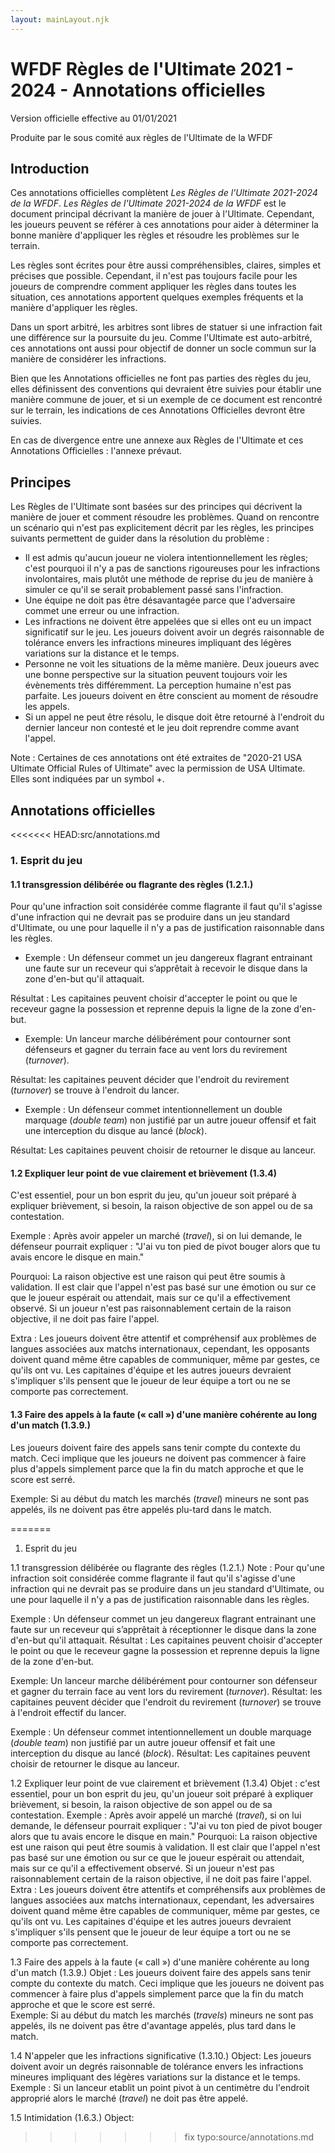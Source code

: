 ```yaml
---
layout: mainLayout.njk
---
```

# WFDF Règles de l'Ultimate 2021 - 2024 - Annotations officielles

Version officielle effective au 01/01/2021

Produite par le sous comité aux règles de l'Ultimate de la WFDF

## Introduction

Ces annotations officielles complètent *Les Règles de l'Ultimate 2021-2024 de la WFDF*.
*Les Règles de l'Ultimate 2021-2024 de la WFDF* est le document principal décrivant la manière de jouer à l'Ultimate.
Cependant, les joueurs peuvent se référer à ces annotations pour aider à déterminer la bonne manière d'appliquer les
règles et résoudre les problèmes sur le terrain.

Les règles sont écrites pour être aussi compréhensibles, claires, simples et précises que possible.
Cependant, il n'est pas toujours facile pour les joueurs de comprendre comment appliquer les règles dans toutes les
situation, ces annotations apportent quelques exemples fréquents et la manière d'appliquer les règles.

Dans un sport arbitré, les arbitres sont libres de statuer si une infraction fait une différence sur la poursuite du
jeu. Comme l'Ultimate est auto-arbitré, ces annotations ont aussi pour objectif de donner un socle commun sur la manière
de considérer les infractions.

Bien que les Annotations officielles ne font pas parties des règles du jeu, elles définissent des conventions qui
devraient être suivies pour établir une manière commune de jouer, et si un exemple de ce document est rencontré sur le
terrain, les indications de ces Annotations Officielles devront être suivies.

En cas de divergence entre une annexe aux Règles de l'Ultimate et ces Annotations Officielles : l'annexe prévaut.

## Principes

Les Règles de l'Ultimate sont basées sur des principes qui décrivent la manière de jouer et comment résoudre les
problèmes. Quand on rencontre un scénario qui n'est pas explicitement décrit par les règles, les principes suivants
permettent de guider dans la résolution du problème :

- Il est admis qu'aucun joueur ne violera intentionnellement les règles; c'est pourquoi il n'y a pas de sanctions
  rigoureuses pour les infractions involontaires, mais plutôt une méthode de reprise du jeu de manière à simuler ce
  qu'il se serait probablement passé sans l'infraction.
- Une équipe ne doit pas être désavantagée parce que l'adversaire commet une erreur ou une infraction.
- Les infractions ne doivent être appelées que si elles ont eu un impact significatif sur le jeu. Les joueurs doivent
  avoir un degrés raisonnable de tolérance envers les infractions mineures impliquant des légères variations sur la
  distance et le temps.
- Personne ne voit les situations de la même manière. Deux joueurs avec une bonne perspective sur la situation peuvent
  toujours voir les évènements très différemment. La perception humaine n'est pas parfaite. Les joueurs doivent en être
  conscient au moment de résoudre les appels.
- Si un appel ne peut être résolu, le disque doit être retourné à l'endroit du dernier lanceur non contesté et le jeu
  doit reprendre comme avant l'appel.

Note : Certaines de ces annotations ont été extraites de "2020-21 USA Ultimate Official Rules of Ultimate" avec la
permission de USA Ultimate. Elles sont indiquées par un symbol +.

## Annotations officielles

<<<<<<< HEAD:src/annotations.md
### 1. Esprit du jeu

#### 1.1 transgression délibérée ou flagrante des règles (1.2.1.)

Pour qu'une infraction soit considérée comme flagrante il faut qu'il s'agisse d'une infraction qui ne devrait pas se produire dans un jeu standard d'Ultimate, ou une pour laquelle il n'y a pas de justification raisonnable dans les règles.
	
- Exemple : Un défenseur commet un jeu dangereux flagrant entrainant une faute sur un receveur qui s’apprêtait à recevoir le disque dans la zone d'en-but qu'il attaquait.

Résultat : Les capitaines peuvent choisir d'accepter le point ou que le receveur gagne la possession et reprenne depuis la ligne de la zone d'en-but.

- Exemple: Un lanceur marche délibérément pour contourner sont défenseurs et gagner du terrain face au vent lors du revirement (*turnover*).

Résultat: les capitaines peuvent décider que l'endroit du revirement (*turnover*) se trouve à l'endroit du lancer. 

- Exemple : Un défenseur commet intentionnellement un double marquage (*double team*) non justifié par un autre joueur offensif et fait une interception du disque au lancé (*block*).

Résultat: Les capitaines peuvent choisir de retourner le disque au lanceur.

#### 1.2 Expliquer leur point de vue clairement et brièvement (1.3.4)

C'est essentiel, pour un bon esprit du jeu, qu'un joueur soit préparé à expliquer brièvement, si besoin, la raison objective de son appel ou de sa contestation. 

Exemple : Après avoir appeler un marché (*travel*), si on lui demande, le défenseur pourrait expliquer : "J'ai vu ton pied de pivot bouger alors que tu avais encore le disque en main."

Pourquoi: La raison objective est une raison qui peut être soumis à validation. Il est clair que l'appel n'est pas basé sur une émotion ou sur ce que le joueur espérait ou attendait, mais sur ce qu'il a effectivement observé.
Si un joueur n'est pas raisonnablement certain de la raison objective, il ne doit pas faire l'appel.

Extra : Les joueurs doivent être attentif et compréhensif aux problèmes de langues associées aux matchs internationaux, cependant, les opposants doivent quand même être capables de communiquer, même par gestes, ce qu'ils ont vu. Les capitaines d'équipe et les autres joueurs devraient s'impliquer s'ils pensent que le joueur de leur équipe a tort ou ne se comporte pas correctement.

#### 1.3 Faire des appels à la faute (« call ») d'une manière cohérente au long d'un match (1.3.9.)

Les joueurs doivent faire des appels sans tenir compte du contexte du match. Ceci implique que les joueurs ne doivent pas commencer à faire plus d'appels simplement parce que la fin du match approche et que le score est serré.  

Exemple: Si au début du match les marchés (*travel*) mineurs ne sont pas appelés, ils ne doivent pas être appelés plu-tard dans le match.


=======
1. Esprit du jeu

1.1 transgression délibérée ou flagrante des règles (1.2.1.)
Note : Pour qu'une infraction soit considérée comme flagrante il faut qu'il s'agisse d'une infraction qui ne devrait
pas se produire dans un jeu standard d'Ultimate, ou une pour laquelle il n'y a pas de justification raisonnable dans
les règles.

Exemple : Un défenseur commet un jeu dangereux flagrant entrainant une faute sur un receveur qui s’apprêtait à
réceptionner le disque dans la zone d'en-but qu'il attaquait.
Résultat : Les capitaines peuvent choisir d'accepter le point ou que le receveur gagne la possession et reprenne depuis
la ligne de la zone d'en-but.

Exemple: Un lanceur marche délibérément pour contourner son défenseur et gagner du terrain face au vent lors du
revirement (*turnover*).
Résultat: les capitaines peuvent décider que l'endroit du revirement (*turnover*) se trouve à l'endroit effectif du
lancer.

Exemple : Un défenseur commet intentionnellement un double marquage (*double team*) non justifié par un autre joueur
offensif et fait une interception du disque au lancé (*block*).
Résultat: Les capitaines peuvent choisir de retourner le disque au lanceur.

1.2 Expliquer leur point de vue clairement et brièvement (1.3.4)
Objet : c'est essentiel, pour un bon esprit du jeu, qu'un joueur soit préparé à expliquer brièvement, si besoin, la
raison objective de son appel ou de sa contestation.
Exemple : Après avoir appelé un marché (*travel*), si on lui demande, le défenseur pourrait expliquer : "J'ai vu ton
pied de pivot bouger alors que tu avais encore le disque en main."
Pourquoi: La raison objective est une raison qui peut être soumis à validation. Il est clair que l'appel n'est pas basé
sur une émotion ou sur ce que le joueur espérait ou attendait, mais sur ce qu'il a effectivement observé.
Si un joueur n'est pas raisonnablement certain de la raison objective, il ne doit pas faire l'appel.
Extra : Les joueurs doivent être attentifs et compréhensifs aux problèmes de langues associées aux matchs
internationaux,
cependant, les adversaires doivent quand même être capables de communiquer, même par gestes, ce qu'ils ont vu. Les
capitaines d'équipe et les autres joueurs devraient s'impliquer s'ils pensent que le joueur de leur équipe a tort ou ne
se comporte pas correctement.

1.3 Faire des appels à la faute (« call ») d'une manière cohérente au long d'un match (1.3.9.)
Objet : Les joueurs doivent faire des appels sans tenir compte du contexte du match. Ceci implique que les joueurs ne
doivent pas commencer à faire plus d'appels simplement parce que la fin du match approche et que le score est serré.  
Exemple: Si au début du match les marchés (*travels*) mineurs ne sont pas appelés, ils ne doivent pas être d'avantage
appelés, plus tard dans le match.

1.4 N'appeler que les infractions significative (1.3.10.)
Object: Les joueurs doivent avoir un degrés raisonnable de tolérance envers les infractions mineures impliquant des
légères variations sur la distance et le temps.
Exemple : Si un lanceur etablit un point pivot à un centimètre du l'endroit approprié alors le marché (*travel*) ne
doit pas être appelé.

1.5 Intimidation (1.6.3.)
Object: 
>>>>>>> fix typo:source/annotations.md
